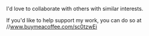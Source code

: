 
I'd love to collaborate with others with similar interests. 

If you'd like to help support my work, you can do so at //www.buymeacoffee.com/sc0tzwEi
